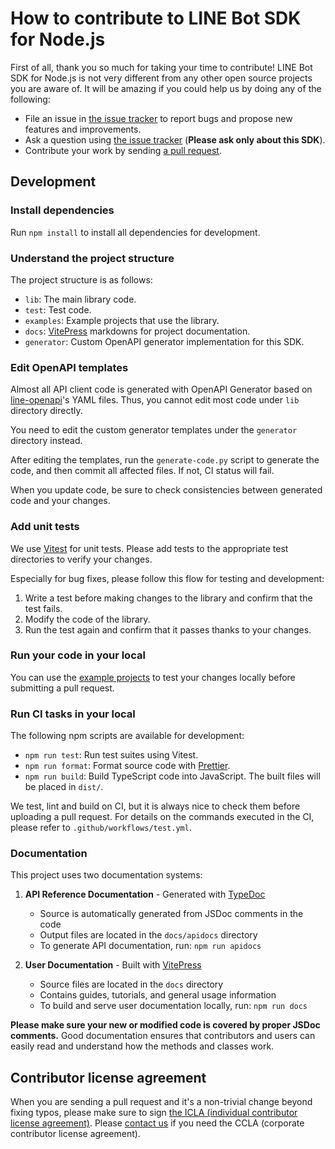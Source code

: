 # How to contribute to LINE Bot SDK for Node.js

First of all, thank you so much for taking your time to contribute! LINE Bot SDK
for Node.js is not very different from any other open source projects you are aware of. It will
be amazing if you could help us by doing any of the following:

- File an issue in [the issue tracker](https://github.com/line/line-bot-sdk-nodejs/issues) to report bugs and propose new features and improvements.
- Ask a question using [the issue tracker](https://github.com/line/line-bot-sdk-nodejs/issues) (__Please ask only about this SDK__).
- Contribute your work by sending [a pull request](https://github.com/line/line-bot-sdk-nodejs/pulls).

## Development

### Install dependencies

Run `npm install` to install all dependencies for development.

### Understand the project structure

The project structure is as follows:

- `lib`: The main library code.
- `test`: Test code.
- `examples`: Example projects that use the library.
- `docs`: [VitePress](https://vitepress.dev/) markdowns for project documentation.
- `generator`: Custom OpenAPI generator implementation for this SDK.

### Edit OpenAPI templates

Almost all API client code is generated with OpenAPI Generator based on [line-openapi](https://github.com/line/line-openapi)'s YAML files.
Thus, you cannot edit most code under `lib` directory directly.

You need to edit the custom generator templates under the `generator` directory instead.

After editing the templates, run the `generate-code.py` script to generate the code, and then commit all affected files.
If not, CI status will fail.

When you update code, be sure to check consistencies between generated code and your changes.

### Add unit tests

We use [Vitest](https://vitest.dev/) for unit tests.
Please add tests to the appropriate test directories to verify your changes.

Especially for bug fixes, please follow this flow for testing and development:
1. Write a test before making changes to the library and confirm that the test fails.
2. Modify the code of the library.
3. Run the test again and confirm that it passes thanks to your changes.

### Run your code in your local

You can use the [example projects](examples/) to test your changes locally before submitting a pull request.


### Run CI tasks in your local

The following npm scripts are available for development:

* `npm run test`: Run test suites using Vitest.
* `npm run format`: Format source code with [Prettier](https://github.com/prettier/prettier).
* `npm run build`: Build TypeScript code into JavaScript. The built files will be placed in `dist/`.

We test, lint and build on CI, but it is always nice to check them before uploading a pull request.
For details on the commands executed in the CI, please refer to `.github/workflows/test.yml`.

### Documentation
This project uses two documentation systems:

1. **API Reference Documentation** - Generated with [TypeDoc](https://typedoc.org/)
   - Source is automatically generated from JSDoc comments in the code
   - Output files are located in the `docs/apidocs` directory
   - To generate API documentation, run: `npm run apidocs`

2. **User Documentation** - Built with [VitePress](https://vitepress.dev/)
    - Source files are located in the `docs` directory
    - Contains guides, tutorials, and general usage information
    - To build and serve user documentation locally, run: `npm run docs`

**Please make sure your new or modified code is covered by proper JSDoc comments.**
Good documentation ensures that contributors and users can easily read and understand how the methods and classes work.

## Contributor license agreement

When you are sending a pull request and it's a non-trivial change beyond fixing typos, please make sure to sign
[the ICLA (individual contributor license agreement)](https://cla-assistant.io/line/line-bot-sdk-nodejs). Please
[contact us](mailto:dl_oss_dev@linecorp.com) if you need the CCLA (corporate contributor license agreement).
